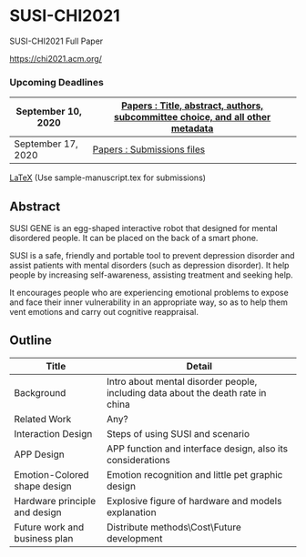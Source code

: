 # SUSI-CHI2021
SUSI-CHI2021 Full Paper

https://chi2021.acm.org/

### Upcoming Deadlines

| September 10, 2020 | [Papers : Title, abstract, authors, subcommittee choice, and all other metadata](https://chi2021.acm.org/for-authors/presenting/papers) |
| ------------------ | ------------------------------------------------------------ |
| September 17, 2020 | [Papers : Submissions files](https://chi2021.acm.org/for-authors/presenting/papers) |



[LaTeX](https://www.acm.org/binaries/content/assets/publications/consolidated-tex-template/acmart-master.zip) (Use sample-manuscript.tex for submissions)





## Abstract 



SUSI GENE is an egg-shaped interactive robot that designed for mental disordered people. It can be placed on the back of  a smart phone.

SUSI is a safe, friendly and portable tool to prevent depression disorder and assist patients with mental disorders (such as depression disorder). It help people by increasing self-awareness, assisting treatment and seeking help. 

It encourages people who are experiencing emotional problems to expose and face their inner vulnerability in an appropriate way, so as to help them vent emotions and carry out cognitive reappraisal.

## Outline

| Title                         | Detail                                                       |
| ----------------------------- | ------------------------------------------------------------ |
| Background                    | Intro about mental disorder people, including data about the death rate in china |
| Related Work                  | Any?                                                         |
| Interaction Design            | Steps of using SUSI and scenario                             |
| APP Design                    | APP function and interface design, also its considerations   |
| Emotion-Colored shape design  | Emotion recognition and little pet graphic design            |
| Hardware principle and design | Explosive figure of hardware and models explanation          |
| Future work and business plan | Distribute methods\Cost\Future development                   |


